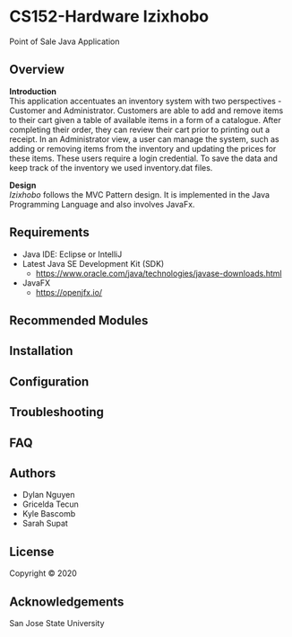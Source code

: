 # CS152-Hardware Izixhobo
Point of Sale Java Application 
## Overview
**Introduction**<br />
This application accentuates an inventory system with two perspectives - Customer and Administrator. Customers are able to add and remove items to their cart given a table of available items in a form of a catalogue. After completing their order, they can review their cart prior to printing out a receipt. In an Administrator view, a user can manage the system, such as adding or removing items from the inventory and updating the prices for these items. These users require a login credential. To save the data and keep track of the inventory we used inventory.dat files.

**Design**<br />
*Izixhobo* follows the MVC Pattern design. It is implemented in the Java Programming Language and also involves JavaFx.

## Requirements
* Java IDE: Eclipse or IntelliJ
* Latest Java SE Development Kit (SDK)
  * https://www.oracle.com/java/technologies/javase-downloads.html
* JavaFX 
  * https://openjfx.io/

## Recommended Modules

## Installation

## Configuration

## Troubleshooting

## FAQ

## Authors
* Dylan Nguyen
* Gricelda Tecun
* Kyle Bascomb
* Sarah Supat
## License
Copyright &copy; 2020
## Acknowledgements
San Jose State University
